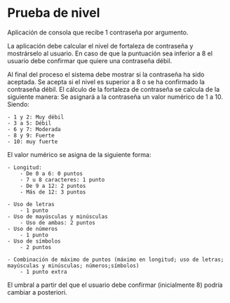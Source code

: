 # Prueba de nivel

Aplicación de consola que recibe 1 contraseña por argumento. 

La aplicación debe calcular el nivel de fortaleza de contraseña y mostrárselo al usuario. 
En caso de que la puntuación sea inferior a 8 el usuario debe confirmar que quiere una contraseña débil. 

Al final del proceso el sistema debe mostrar si la contraseña ha sido aceptada. 
Se acepta si el nivel es superior a 8 o se ha confirmado la contraseña débil. 
El cálculo de la fortaleza de contraseña se calcula de la siguiente manera: 
Se asignará a la contraseña un valor numérico de 1 a 10. Siendo: 

    - 1 y 2: Muy débil 
    - 3 a 5: Débil 
    - 6 y 7: Moderada 
    - 8 y 9: Fuerte 
    - 10: muy fuerte 

El valor numérico se asigna de la siguiente forma: 

    - Longitud:  
        - De 0 a 6: 0 puntos 
        - 7 u 8 caracteres: 1 punto 
        - De 9 a 12: 2 puntos 
        - Más de 12: 3 puntos 

    - Uso de letras  
        - 1 punto 
    - Uso de mayúsculas y minúsculas  
        - Uso de ambas: 2 puntos 
    - Uso de números  
        - 1 punto 
    - Uso de símbolos  
        - 2 puntos

    - Combinación de máximo de puntos (máximo en longitud; uso de letras; mayúsculas y minúsculas; números;símbolos)  
        - 1 punto extra 

El umbral a partir del que el usuario debe confirmar (inicialmente 8) podría cambiar a posteriori. 
